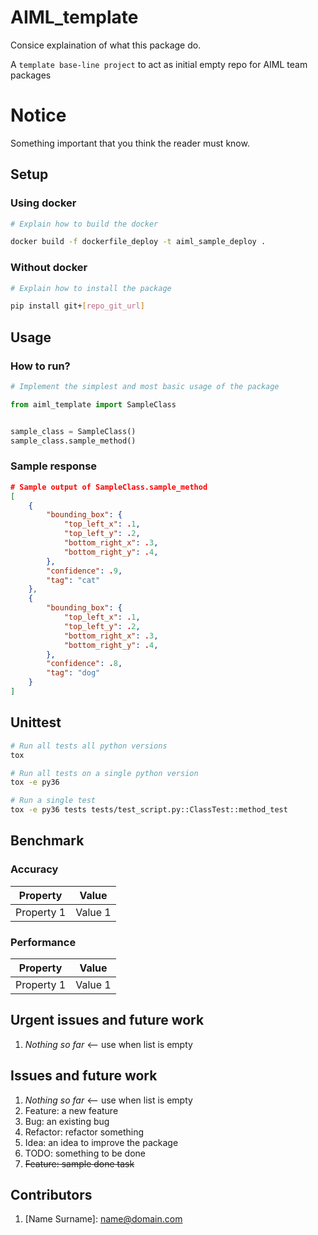 # AIML_template

Consice explaination of what this package do.

A `template base-line project` to act as initial empty repo for AIML team packages


# Notice

Something important that you think the reader must know.

## Setup

### Using docker

```bash
# Explain how to build the docker

docker build -f dockerfile_deploy -t aiml_sample_deploy .
```

### Without docker

```bash
# Explain how to install the package

pip install git+[repo_git_url]
```


## Usage

### How to run?

```python
# Implement the simplest and most basic usage of the package

from aiml_template import SampleClass


sample_class = SampleClass()
sample_class.sample_method()
```

### Sample response

```json
# Sample output of SampleClass.sample_method
[
    {
        "bounding_box": {
            "top_left_x": .1,
            "top_left_y": .2,
            "bottom_right_x": .3,
            "bottom_right_y": .4,
        },
        "confidence": .9,
        "tag": "cat"
    },
    {
        "bounding_box": {
            "top_left_x": .1,
            "top_left_y": .2,
            "bottom_right_x": .3,
            "bottom_right_y": .4,
        },
        "confidence": .8,
        "tag": "dog"
    }
]
```


## Unittest

```bash
# Run all tests all python versions
tox

# Run all tests on a single python version
tox -e py36

# Run a single test
tox -e py36 tests tests/test_script.py::ClassTest::method_test
```


## Benchmark

### Accuracy

| **Property** | **Value** |
|--------------|-----------|
| Property 1   | Value 1   |

### Performance

| **Property** | **Value** |
|--------------|-----------|
| Property 1   | Value 1   |


## Urgent issues and future work
1. *Nothing so far* <-- use when list is empty


## Issues and future work
1. *Nothing so far* <-- use when list is empty
2. Feature: a new feature
3. Bug: an existing bug
4. Refactor: refactor something
5. Idea: an idea to improve the package
6. TODO: something to be done
7. ~~Feature: sample done task~~


## Contributors

1. \[Name Surname\]: <name@domain.com>
